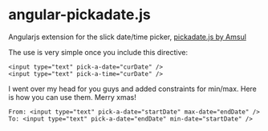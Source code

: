 angular-pickadate.js
====================

Angularjs extension for the slick date/time picker, [pickadate.js by Amsul](http://amsul.ca/pickadate.js/)

The use is very simple once you include this directive:

    <input type="text" pick-a-date="curDate" />
    <input type="text" pick-a-time="curDate" />

I went over my head for you guys and added constraints for min/max. Here is how you can use them. Merry xmas!

    From: <input type="text" pick-a-date="startDate" max-date="endDate" />
    To: <input type="text" pick-a-date="endDate" min-date="startDate" />
